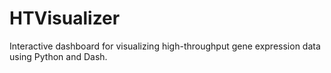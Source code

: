# HTVisualizer
Interactive dashboard for visualizing high-throughput gene expression data using Python and Dash.
